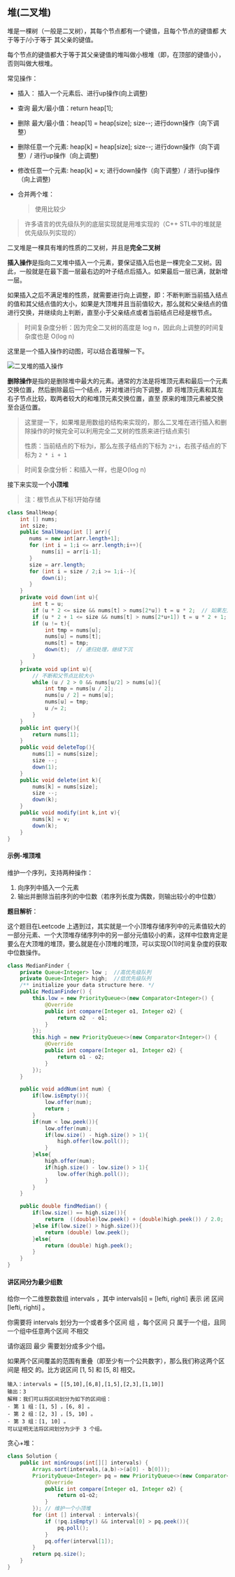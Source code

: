 ## 堆(二叉堆)

堆是一棵树（一般是二叉树），其每个节点都有一个键值，且每个节点的键值都 大于等于/小于等于 其父亲的键值。

每个节点的键值都大于等于其父亲键值的堆叫做小根堆（即，在顶部的键值小），否则叫做大根堆。

常见操作：

- 插入： 插入一个元素后、进行up操作(向上调整)

- 查询 最大/最小值：return heap[1];

- 删除 最大/最小值：heap[1] = heap[size]; size--; 进行down操作（向下调整）

- 删除任意一个元素: heap[k] = heap[size]; size--; 进行down操作（向下调整）/ 进行up操作（向上调整)

- 修改任意一个元素: heap[k] = x;  进行down操作（向下调整）/ 进行up操作（向上调整)

- 合并两个堆：

  > 使用比较少

> 许多语言的优先级队列的底层实现就是用堆实现的（C++ STL中的堆就是优先级队列实现的）



二叉堆是一棵具有堆的性质的二叉树，并且是**完全二叉树**

**插入操作**是指向二叉堆中插入一个元素，要保证插入后也是一棵完全二叉树。因此，一般就是在最下面一层最右边的叶子结点后插入。如果最后一层已满，就新增一层。

如果插入之后不满足堆的性质，就需要进行向上调整，即：不断判断当前插入结点的值和其父结点值的大小，如果是大顶堆并且当前值较大，那么就和父亲结点的值进行交换，并继续向上判断，直至小于父亲结点或者当前结点已经是根节点。

> 时间复杂度分析：因为完全二叉树的高度是 log n，因此向上调整的时间复杂度也是 O(log n)

这里是一个插入操作的动图，可以结合着理解一下。

![二叉堆的插入操作](堆.assets/binary_heap_insert.svg)

**删除操作**是指的是删除堆中最大的元素。通常的方法是将堆顶元素和最后一个元素交换位置，然后删除最后一个结点，并对堆进行向下调整，即 将堆顶元素和其左右子节点比较，取两者较大的和堆顶元素交换位置，直至 原来的堆顶元素被交换至合适位置。

> 这里提一下，如果堆是用数组的结构来实现的，那么二叉堆在进行插入和删除操作的时候完全可以利用完全二叉树的性质来进行结点索引
>
> 性质：当前结点的下标为i，那么左孩子结点的下标为 `2*i`，右孩子结点的下标为 `2 * i + 1`

> 时间复杂度分析：和插入一样，也是O(log n)



接下来实现一个**小顶堆**

> 注：根节点从下标1开始存储

```java
class SmallHeap{
    int [] nums;
    int size;
    public SmallHeap(int [] arr){
       nums = new int[arr.length+1];
       for (int i = 1;i <= arr.length;i++){
           nums[i] = arr[i-1];
       }
       size = arr.length;
       for (int i = size / 2;i >= 1;i--){
           down(i);
       }
    }
    private void down(int u){
        int t = u;
        if (u * 2 <= size && nums[t] > nums[2*u]) t = u * 2;  // 如果左儿子更小一些，让t等于左儿子
        if (u * 2 + 1 <= size && nums[t] > nums[2*u+1]) t = u * 2 + 1; // 如果右儿子更小一些，让t等于右儿子
        if (u != t){
            int tmp = nums[u];
            nums[u] = nums[t];
            nums[t] = tmp;
            down(t);  // 递归处理，继续下沉
        }
    }
    private void up(int u){
        // 不断和父节点比较大小
        while (u / 2 > 0 && nums[u/2] > nums[u]){
            int tmp = nums[u / 2];
            nums[u / 2] = nums[u];
            nums[u] = tmp;
            u /= 2;
        }
    }
    public int query(){
        return nums[1];
    }
    public void deleteTop(){
        nums[1] = nums[size];
        size --;
        down(1);
    }
    public void delete(int k){
        nums[k] = nums[size];
        size --;
        down(k);
    }
    public void modify(int k,int v){
        nums[k] = v;
        down(k);
    }
}
```





#### 示例-堆顶堆

维护一个序列，支持两种操作：

1. 向序列中插入一个元素
2. 输出并删除当前序列的中位数（若序列长度为偶数，则输出较小的中位数）

**题目解析**：

这个题目在Leetcode 上遇到过，其实就是一个小顶堆存储序列中的元素值较大的一部分元素、一个大顶堆存储序列中的另一部分元值较小的素，这样中位数肯定是要么在大顶堆的堆顶，要么就是在小顶堆的堆顶，可以实现O(1)时间复杂度的获取中位数操作。

```java
class MedianFinder {
    private Queue<Integer> low ;  //高优先级队列
    private Queue<Integer> high;  //低优先级队列
    /** initialize your data structure here. */
    public MedianFinder() {
        this.low = new PriorityQueue<>(new Comparator<Integer>() {
            @Override
            public int compare(Integer o1, Integer o2) {
                return o2  - o1;
            }
        });
        this.high = new PriorityQueue<>(new Comparator<Integer>() {
            @Override
            public int compare(Integer o1, Integer o2) {
                return o1 - o2;
            }
        });
    }

    public void addNum(int num) {
        if(low.isEmpty()){
            low.offer(num);
            return ;
        } 
        if(num < low.peek()){
            low.offer(num);
            if(low.size() - high.size() > 1){
                high.offer(low.poll());
            }
        }else{
            high.offer(num);
            if(high.size() - low.size() > 1){
                low.offer(high.poll());
            }
        }
    }

    public double findMedian() {
        if(low.size() == high.size()){
            return  ((double)low.peek() + (double)high.peek()) / 2.0;
        }else if(low.size() > high.size()){
            return (double) low.peek();
        }else{
            return (double) high.peek();
        }
    }
}
```





#### 讲区间分为最少组数

给你一个二维整数数组 intervals ，其中 intervals[i] = [lefti, righti] 表示 闭 区间 [lefti, righti] 。

你需要将 intervals 划分为一个或者多个区间 组 ，每个区间 只 属于一个组，且同一个组中任意两个区间 不相交 

请你返回 最少 需要划分成多少个组。

如果两个区间覆盖的范围有重叠（即至少有一个公共数字），那么我们称这两个区间是 相交 的。比方说区间 [1, 5] 和 [5, 8] 相交。

```
输入：intervals = [[5,10],[6,8],[1,5],[2,3],[1,10]]
输出：3
解释：我们可以将区间划分为如下的区间组：
- 第 1 组：[1, 5] ，[6, 8] 。
- 第 2 组：[2, 3] ，[5, 10] 。
- 第 3 组：[1, 10] 。
可以证明无法将区间划分为少于 3 个组。
```

贪心+堆：

```java
class Solution {
    public int minGroups(int[][] intervals) {
        Arrays.sort(intervals,(a,b)->(a[0] - b[0]));
        PriorityQueue<Integer> pq = new PriorityQueue<>(new Comparator<Integer>() {
            @Override
            public int compare(Integer o1, Integer o2) {
                return o1-o2;
            }
        }); // 维护一个小顶堆
        for (int [] interval : intervals){
            if (!pq.isEmpty() && interval[0] > pq.peek()){
                pq.poll();
            }
            pq.offer(interval[1]);
        }
        return pq.size();
    }
}
```

